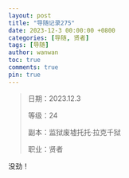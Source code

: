 ```yaml
---
layout: post
title: "导随记录275"
date: 2023-12-3 00:00:00 +0800
categories: [导随, 贤者]
tags: [导随]
author: wanwan
toc: true
comments: true
pin: true
---
```

> 日期：2023.12.3
>
> 等级：24
>
> 副本：监狱废墟托托·拉克千狱
>
> 职业：贤者

没劲！